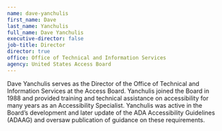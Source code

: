 ```yaml
---
name: dave-yanchulis
first_name: Dave
last_name: Yanchulis
full_name: Dave Yanchulis
executive-director: false
job-title: Director
director: true
office: Office of Technical and Information Services
agency: United States Access Board
---
```

Dave Yanchulis serves as the Director of the Office of Technical and Information Services at the Access Board. Yanchulis joined the Board in 1988 and provided training and technical assistance on accessibility for many years as an Accessibility Specialist. Yanchulis was active in the Board’s development and later update of the ADA Accessibility Guidelines (ADAAG) and oversaw publication of guidance on these requirements.
